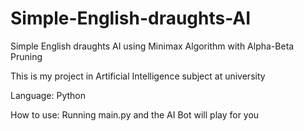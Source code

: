 # Simple-English-draughts-AI
Simple English draughts AI using Minimax Algorithm with Alpha-Beta Pruning

This is my project in Artificial Intelligence subject at university

Language: Python

How to use: Running main.py and the AI Bot will play for you
